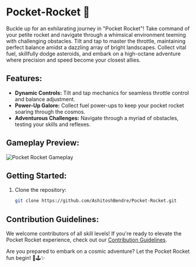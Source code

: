 # Pocket-Rocket 🚀

Buckle up for an exhilarating journey in "Pocket Rocket"! Take command of your petite rocket and navigate through a whimsical environment teeming with challenging obstacles. Tilt and tap to master the throttle, maintaining perfect balance amidst a dazzling array of bright landscapes. Collect vital fuel, skillfully dodge asteroids, and embark on a high-octane adventure where precision and speed become your closest allies.

## Features:
- **Dynamic Controls:** Tilt and tap mechanics for seamless throttle control and balance adjustment.
- **Power-Up Galore:** Collect fuel power-ups to keep your pocket rocket soaring through the cosmos.
- **Adventurous Challenges:** Navigate through a myriad of obstacles, testing your skills and reflexes.

## Gameplay Preview:
![Pocket Rocket Gameplay](https://github.com/AshitoshBendre/Pocket-Rocket/assets/158800663/8f9407f9-4c02-4e25-8c6e-4cef018a278b)

## Getting Started:
1. Clone the repository:
    ```bash
    git clone https://github.com/AshitoshBendre/Pocket-Rocket.git
    ```

## Contribution Guidelines:
We welcome contributors of all skill levels! If you're ready to elevate the Pocket Rocket experience, check out our [Contribution Guidelines](CONTRIBUTING.md).

Are you prepared to embark on a cosmic adventure? Let the Pocket Rocket fun begin! 🌌🕹️✨
